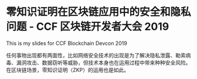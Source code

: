 # 零知识证明在区块链应用中的安全和隐私问题 - CCF 区块链开发者大会 2019



This is my slides for CCF Blockchain Devcon 2019



任何事物出现都有两面性，比如网络安全技术的出现是为了解决隐私泄露、勒索病毒、漏洞攻击、数据窃听等威胁，但技术本身也在运用过程中带来种种安全风险。在区块链场景，零知识证明（ZKP）的运用也是如此。
